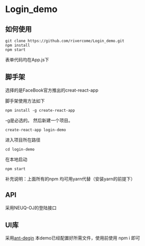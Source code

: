 # Login_demo
## 如何使用
```
git clone https://github.com/rivercome/Login_demo.git
npm install 
npm start
```
表单代码均在App.js下

## 脚手架
选择的是FaceBook官方推出的creat-react-app

脚手架使用方法如下

```
npm install -g create-react-app 

```
-g是必选的。
然后新建一个项目。

```
create-react-app login-demo
```
进入项目所在路径

```
cd login-demo
```

在本地启动

```
npm start
```

补充说明：上面所有的npm 均可用yarn代替（安装yarn的前提下）


## API

采用NEUQ-OJ的登陆接口

## UI库

采用[ant-degin](https://ant.design/docs/react/use-with-create-react-app-cn)
本demo已经配置好所需文件，使用前使用 npm i 即可


